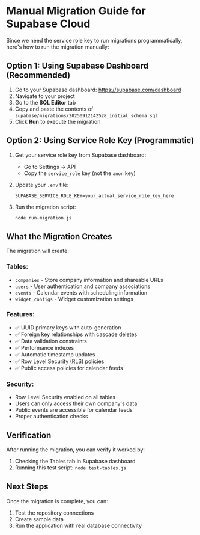 # Manual Migration Guide for Supabase Cloud

Since we need the service role key to run migrations programmatically, here's how to run the migration manually:

## Option 1: Using Supabase Dashboard (Recommended)

1. Go to your Supabase dashboard: https://supabase.com/dashboard
2. Navigate to your project
3. Go to the **SQL Editor** tab
4. Copy and paste the contents of `supabase/migrations/20250912142528_initial_schema.sql`
5. Click **Run** to execute the migration

## Option 2: Using Service Role Key (Programmatic)

1. Get your service role key from Supabase dashboard:
   - Go to Settings → API
   - Copy the `service_role` key (not the `anon` key)
   
2. Update your `.env` file:
   ```
   SUPABASE_SERVICE_ROLE_KEY=your_actual_service_role_key_here
   ```

3. Run the migration script:
   ```bash
   node run-migration.js
   ```

## What the Migration Creates

The migration will create:

### Tables:
- `companies` - Store company information and shareable URLs
- `users` - User authentication and company associations
- `events` - Calendar events with scheduling information
- `widget_configs` - Widget customization settings

### Features:
- ✅ UUID primary keys with auto-generation
- ✅ Foreign key relationships with cascade deletes
- ✅ Data validation constraints
- ✅ Performance indexes
- ✅ Automatic timestamp updates
- ✅ Row Level Security (RLS) policies
- ✅ Public access policies for calendar feeds

### Security:
- Row Level Security enabled on all tables
- Users can only access their own company's data
- Public events are accessible for calendar feeds
- Proper authentication checks

## Verification

After running the migration, you can verify it worked by:

1. Checking the Tables tab in Supabase dashboard
2. Running this test script: `node test-tables.js`

## Next Steps

Once the migration is complete, you can:
1. Test the repository connections
2. Create sample data
3. Run the application with real database connectivity